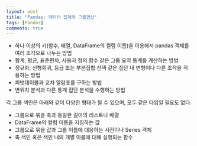 ```yaml
---
layout: post
title: "Pandas: 데이터 집계와 그룹연산"
tags: [Pandas]
comments: true
---
```


- 하나 이상의 키(함수, 배열, DataFrame의 컬럼 이름)을 이용해서 pandas 객체를 여러 조각으로 나누는 방법
- 합계, 평균, 표준편차, 사용자 정의 함수 같은 그룹 요약 통계를 계산하는 방법
- 정규화, 선형회귀, 등급 또는 부분집합 선택 같은 집단 내 변형이나 다른 조작을 적용하는 방법
- 피벗데이블과 교차 알람표를 구하는 방법
- 변위치 분석과 다른 통계 집단 분석을 수행하는 방법

각 그룹 색인은 아래와 같이 다양한 형태가 될 수 있으며, 모두 같은 타입일 필요도 없다.
- 그룹으로 묶을 축과 동일한 길이의 리스트나 배열
- DataFrame의 컬럼 이름을 지칭하는 값
- 그룹으로 묶을 값과 그룹 이름에 대응하는 사전이나 Series 객체
- 축 색인 혹은 색인 내의 개별 이름에 대해 실행되는 함수